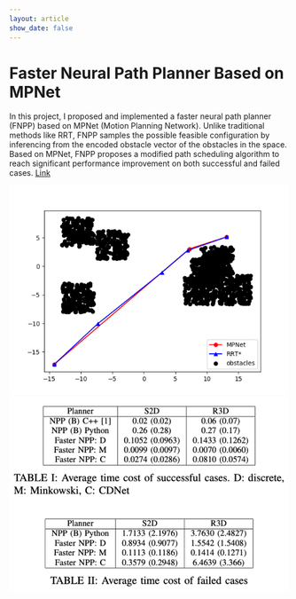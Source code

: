```yaml
---
layout: article
show_date: false
---
```


# Faster Neural Path Planner Based on MPNet

In this project, I proposed and implemented a faster neural path planner (FNPP) based on MPNet (Motion Planning Network). Unlike traditional methods like RRT, FNPP samples the possible feasible configuration by inferencing from the encoded obstacle vector of the obstacles in the space. Based on MPNet, FNPP proposes a modified path scheduling algorithm to reach significant performance improvement on both successful and failed cases. [Link](/assets/pdfs/fnpp-mpnet.pdf)

<img src="/assets/images/path-planning/fnpp.png" width=800>

<img src="/assets/images/path-planning/fnpp-performance.png" width=800>
